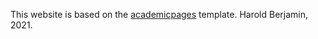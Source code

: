 This website is based on the [academicpages](https://academicpages.github.io/) template.
Harold Berjamin, 2021.
